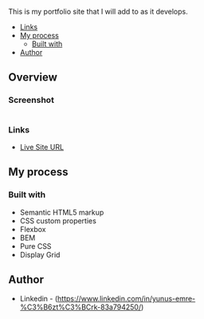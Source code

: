 This is my portfolio site that I will add to as it develops.

  - [Links](#links)
- [My process](#my-process)
  - [Built with](#built-with)
- [Author](#author)

## Overview

### Screenshot

![]()


### Links


- [Live Site URL]()

## My process

### Built with

- Semantic HTML5 markup
- CSS custom properties
- Flexbox
- BEM
- Pure CSS
- Display Grid



## Author


- Linkedin - (https://www.linkedin.com/in/yunus-emre-%C3%B6zt%C3%BCrk-83a794250/)


